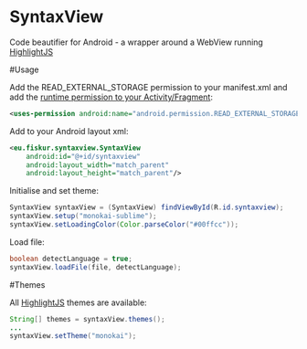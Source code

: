 # SyntaxView
Code beautifier for Android - a wrapper around a WebView running [HighlightJS](https://highlightjs.org/)

#Usage

Add the READ_EXTERNAL_STORAGE permission to your manifest.xml and add the [runtime permission to your Activity/Fragment](https://developer.android.com/training/permissions/requesting.html):

```xml
<uses-permission android:name="android.permission.READ_EXTERNAL_STORAGE"/>
```

Add to your Android layout xml:
```xml
<eu.fiskur.syntaxview.SyntaxView
    android:id="@+id/syntaxview"
    android:layout_width="match_parent"
    android:layout_height="match_parent"/>
```

Initialise and set theme:

```java
SyntaxView syntaxView = (SyntaxView) findViewById(R.id.syntaxview);
syntaxView.setup("monokai-sublime");
syntaxView.setLoadingColor(Color.parseColor("#00ffcc"));
```

Load file:

```java
boolean detectLanguage = true;
syntaxView.loadFile(file, detectLanguage);
```

#Themes

All [HighlightJS](https://highlightjs.org/) themes are available:

```java
String[] themes = syntaxView.themes();
...
syntaxView.setTheme("monokai");
```

